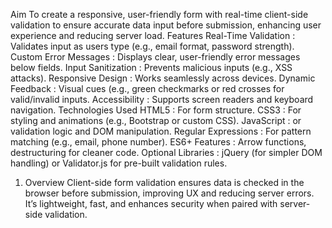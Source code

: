 Aim 
To create a responsive, user-friendly form with real-time client-side validation to ensure accurate data input before submission, enhancing user experience and reducing server load.
Features 
Real-Time Validation :
   Validates input as users type (e.g., email format, password strength).
Custom Error Messages :
   Displays clear, user-friendly error messages below fields.
Input Sanitization :
   Prevents malicious inputs (e.g., XSS attacks).
Responsive Design : 
   Works seamlessly across devices.
Dynamic Feedback : 
   Visual cues (e.g., green checkmarks or red crosses  for valid/invalid inputs.
Accessibility :
  Supports screen readers and keyboard navigation.
Technologies Used 
HTML5 :
  For form structure.
CSS3 : 
  For styling and animations (e.g., Bootstrap or custom CSS).
JavaScript : 
  or validation logic and DOM manipulation.
Regular Expressions : 
   For pattern matching (e.g., email, phone number).
ES6+ Features :
  Arrow functions, destructuring for cleaner code.
Optional Libraries :
  jQuery (for simpler DOM handling) or Validator.js for pre-built validation rules.

1. Overview
Client-side form validation ensures data is checked in the browser before submission, improving UX and reducing server errors. It’s lightweight, fast, and enhances security when paired with server-side validation.
